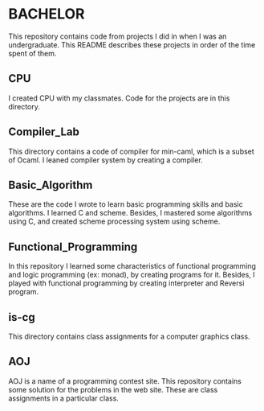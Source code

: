 # BACHELOR
This repository contains code from projects I did in when I was an undergraduate. This README describes these projects in order of the time spent of them.

## CPU
I created CPU with my classmates. Code for the projects are in this directory.


## Compiler_Lab
This directory contains a code of compiler for min-caml, which is a subset of Ocaml. I leaned compiler system by creating a compiler.

## Basic_Algorithm
These are the code I wrote to learn basic programming skills and basic algorithms. I learned C and scheme. Besides, I mastered some algorithms using C, and created scheme processing system using scheme.

## Functional_Programming
In this repository I learned some characteristics of functional programming and logic programming (ex: monad), by creating programs for it. Besides, I played with functional programming by creating interpreter and Reversi program.

## is-cg
This directory contains class assignments for a computer graphics class.


## AOJ
AOJ is a name of a programming contest site. This repository contains some solution for the problems in the web site. These are class assignments in a particular class.